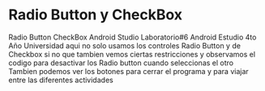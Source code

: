 # Radio Button y CheckBox

Radio Button CheckBox Android Studio 
Laboratorio#6 Android Estudio 4to Año Universidad 
aqui no solo usamos los controles Radio Button y de Checkbox si no que tambien vemos ciertas restricciones y observamos el codigo para desactivar los Radio button cuando seleccionas el otro
Tambien podemos ver los botones para cerrar el programa y para viajar entre las diferentes actividades 
